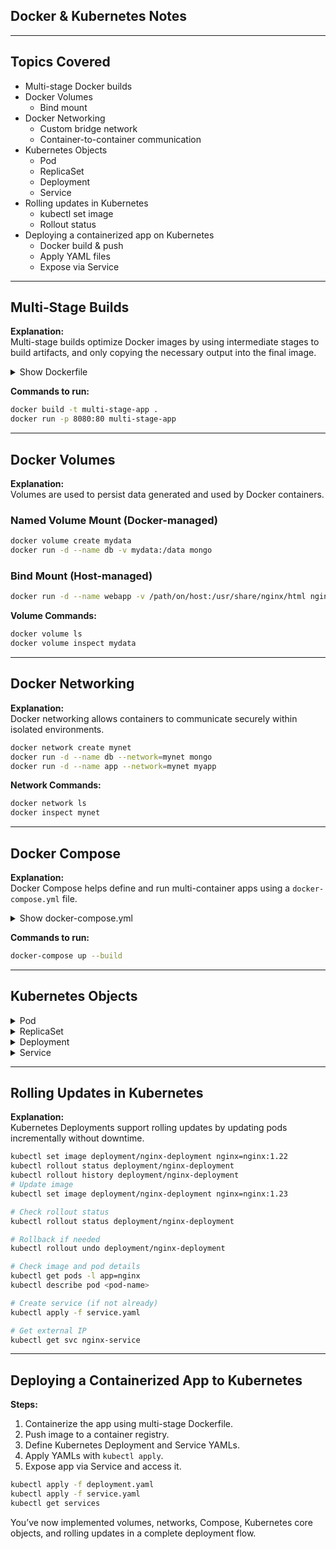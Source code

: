 ## Docker & Kubernetes Notes

---

## Topics Covered

- Multi-stage Docker builds
- Docker Volumes  
    - Bind mount
- Docker Networking  
    - Custom bridge network  
    - Container-to-container communication 
- Kubernetes Objects  
    - Pod  
    - ReplicaSet  
    - Deployment  
    - Service
- Rolling updates in Kubernetes  
    - kubectl set image  
    - Rollout status
- Deploying a containerized app on Kubernetes  
    - Docker build & push  
    - Apply YAML files  
    - Expose via Service

---

## Multi‑Stage Builds

**Explanation:**  
Multi-stage builds optimize Docker images by using intermediate stages to build artifacts, and only copying the necessary output into the final image.

<details>
<summary>Show Dockerfile</summary>

```Dockerfile
# Stage 1: Build
FROM node:18 as builder
WORKDIR /app
COPY . .
RUN npm install && npm run build

# Stage 2: Serve with Nginx
FROM nginx:alpine
COPY --from=builder /app/dist /usr/share/nginx/html
```

</details>

**Commands to run:**

```bash
docker build -t multi-stage-app .
docker run -p 8080:80 multi-stage-app
```

---

## Docker Volumes

**Explanation:**  
Volumes are used to persist data generated and used by Docker containers.

### Named Volume Mount (Docker-managed)

```bash
docker volume create mydata
docker run -d --name db -v mydata:/data mongo
```

### Bind Mount (Host-managed)

```bash
docker run -d --name webapp -v /path/on/host:/usr/share/nginx/html nginx
```

**Volume Commands:**

```bash
docker volume ls
docker volume inspect mydata
```

---



## Docker Networking

**Explanation:**  
Docker networking allows containers to communicate securely within isolated environments.

```bash
docker network create mynet
docker run -d --name db --network=mynet mongo
docker run -d --name app --network=mynet myapp
```

**Network Commands:**

```bash
docker network ls
docker inspect mynet
```

---

## Docker Compose

**Explanation:**  
Docker Compose helps define and run multi-container apps using a `docker-compose.yml` file.

<details>
<summary>Show docker-compose.yml</summary>

```yaml
version: '3.8'
services:
  app:
    build: .
    ports:
      - "3000:3000"
    depends_on:
      - db
  db:
    image: mongo
    volumes:
      - dbdata:/data/db
volumes:
  dbdata:
```

</details>

**Commands to run:**

```bash
docker-compose up --build
```

---

## Kubernetes Objects

<details>
<summary>Pod</summary>

```yaml
# pod.yaml
apiVersion: v1
kind: Pod
metadata:
  name: my-nginx-pod
  labels:
    app: nginx
spec:
  containers:
  - name: nginx
    image: nginx:1.21
    ports:
    - containerPort: 80
```

**Pod Commands:**

```bash
kubectl apply -f pod.yaml
kubectl get pods
kubectl describe pod my-nginx-pod
kubectl delete pod my-nginx-pod
```

</details>

<details>
<summary>ReplicaSet</summary>

```yaml
# replicaset.yaml
apiVersion: apps/v1
kind: ReplicaSet
metadata:
  name: nginx-replicaset
  labels:
    app: nginx
spec:
  replicas: 3
  selector:
    matchLabels:
      app: nginx
  template:
    metadata:
      labels:
        app: nginx
    spec:
      containers:
      - name: nginx
        image: nginx:1.21
        ports:
        - containerPort: 80
```

**ReplicaSet Commands:**

```bash
kubectl apply -f replicaset.yaml
kubectl get rs
kubectl describe rs nginx-replicaset
kubectl delete rs nginx-replicaset
```

</details>

<details>
<summary>Deployment</summary>

```yaml
# deployment.yaml
apiVersion: apps/v1
kind: Deployment
metadata:
  name: nginx-deployment
  labels:
    app: nginx
spec:
  replicas: 3
  selector:
    matchLabels:
      app: nginx
  template:
    metadata:
      labels:
        app: nginx
    spec:
      containers:
      - name: nginx
        image: nginx:1.21
        ports:
        - containerPort: 80
```

**Deployment Commands:**

```bash
kubectl apply -f deployment.yaml
kubectl get deployments
kubectl describe deployment nginx-deployment
kubectl delete deployment nginx-deployment
```

</details>

<details>
<summary>Service</summary>

```yaml
# service.yaml
apiVersion: v1
kind: Service
metadata:
  name: myapp-service
spec:
  type: LoadBalancer
  selector:
    app: nginx
  ports:
    - port: 80
      targetPort: 80
```

**Service Commands:**

```bash
kubectl apply -f service.yaml
kubectl get svc
kubectl describe svc myapp-service
kubectl delete svc myapp-service
```

</details>

---

## Rolling Updates in Kubernetes

**Explanation:**  
Kubernetes Deployments support rolling updates by updating pods incrementally without downtime.

```bash
kubectl set image deployment/nginx-deployment nginx=nginx:1.22
kubectl rollout status deployment/nginx-deployment
kubectl rollout history deployment/nginx-deployment
# Update image
kubectl set image deployment/nginx-deployment nginx=nginx:1.23

# Check rollout status
kubectl rollout status deployment/nginx-deployment

# Rollback if needed
kubectl rollout undo deployment/nginx-deployment

# Check image and pod details
kubectl get pods -l app=nginx
kubectl describe pod <pod-name>

# Create service (if not already)
kubectl apply -f service.yaml

# Get external IP
kubectl get svc nginx-service

```

---

## Deploying a Containerized App to Kubernetes

**Steps:**
1. Containerize the app using multi-stage Dockerfile.
2. Push image to a container registry.
3. Define Kubernetes Deployment and Service YAMLs.
4. Apply YAMLs with `kubectl apply`.
5. Expose app via Service and access it.

```bash
kubectl apply -f deployment.yaml
kubectl apply -f service.yaml
kubectl get services
```

You’ve now implemented volumes, networks, Compose, Kubernetes core objects, and rolling updates in a complete deployment flow.
